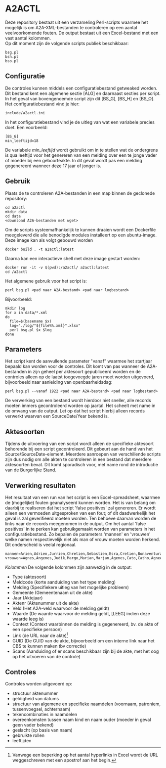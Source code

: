 # A2ACTL
Deze repository bestaat uit een verzameling Perl-scripts waarmee het mogelijk is om A2A-XML-bestanden te controleren op een aantal veelvoorkomende fouten. De output bestaat uit een Excel-bestand met een vast aantal kolommen.  
Op dit moment zijn de volgende scripts publiek beschikbaar:
```
bsg.pl
bsh.pl
bso.pl
```
## Configuratie
De controles kunnen middels een configuratiebestand getweaked worden. Dit bestand kent een algemene sectie [ALG] en daarnaast secties per script. In het geval van bovengenoemde script zijn dit [BS_G], [BS_H] en [BS_O].
Het configuratiebestand vind je hier:
```
include/a2actl.ini
```
In het configuratiebestand vind je de uitleg van wat een variabele precies doet. Een voorbeeld:
```
[BS_G]
min_leeftijd=18
```
De variabele *min_leeftijd* wordt gebruikt om in te stellen wat de ondergrens is qua leeftijd voor het genereren van een melding over een te jonge vader of moeder bij een geboorteakte. In dit geval wordt pas een melding gegenereerd wanneer deze 17 jaar of jonger is.
## Gebruik
Plaats de te controleren A2A-bestanden in een map binnen de geclonede repository:
```
cd a2actl
mkdir data
cd data
<download A2A-bestanden met wget>
```
Om de scripts systeemafhankelijk te kunnen draaien wordt een Dockerfile meegeleverd die alle benodigde modules installeert op een ubuntu-image. Deze image kan als volgt gebouwd worden
```
docker build . -t a2actl:latest
```
Daarna kan een interactieve shell met deze image gestart worden:
```
docker run -it -v $(pwd):/a2actl/ a2actl:latest
cd /a2actl
```
Het algemene gebruik voor het script is:
```
perl bsg.pl <pad naar A2A-bestand> <pad naar logbestand>
```
Bijvoorbeeld:
```
mkdir log
for x in data/*.xml
do
  file=$(basename $x)
  log="./log/"${file%%.xml}".xlsx"
  perl bsg.pl $x $log
done
```
## Parameters
Het script kent de aanvullende parameter "vanaf" waarmee het startjaar bepaald kan worden voor de controles. Dit komt van pas wanneer de A2A-bestanden in zijn geheel per aktesoort gepubliceerd worden en de controles alleen op de laatst toegevoegde jaren moet worden uitgevoerd, bijvoorbeeld naar aanleiding van openbaarheidsdag:
```
perl bsg.pl --vanaf 1922 <pad naar A2A-bestand> <pad naar logbestand>
```
De verwerking van een bestand wordt hierdoor niet sneller, alle records moeten immers gecontroleerd worden op jaartal. Het scheelt met name in de omvang van de output.
Let op dat het script hierbij alleen records verwerkt waarvan een SourceDate/Year bekend is.
## Aktesoorten
Tijdens de uitvoering van een script wordt alleen de specifieke aktesoort behorende bij een script gecontroleerd. Dit gebeurt aan de hand van het Source/SourceDate-element. Meerdere aanroepen van verschillende scripts zijn dus nodig om alle akten te controleren in een bestand dat meerdere aktesoorten bevat. Dit komt sporadisch voor, met name rond de introductie van de Burgerlijke Stand.
## Verwerking resultaten
Het resultaat van een run van het script is een Excel-spreadsheet, waarmee de (mogelijke) fouten geanalyseerd kunnen worden. Het is van belang om daarbij te realiseren dat het script 'false positives' zal genereren. Er wordt alleen een vermoeden uitgesproken van een fout; of dit daadwerkelijk het geval is zal geverifieerd moeten worden. Ten behoeve daarvan worden de links naar de records meegenomen in de output.
Om het aantal 'false positives' in te perken kan gebruikgemaakt worden van parameters in het configuratiebestand. Zo bepalen de parameters 'mannen' en 'vrouwen' welke namen respectievelijk niet als man of vrouw moeten worden herkend. Dit onderscheid is veelal regionaal.
```
mannen=Arien,Adrien,Jurrien,Chretien,Sebastien,Esra,Cretien,Bonaventura,Josua,Jozua,Bastien,Juda,Julien,Jurien,Lucien,Martien
vrouwen=Agnes,Angenes,Judik,Margo,Marian,Marjan,Agenes,Cato,Catho,Agnees,Angenees,Agnus,Gertrudes,Gertrudus
```
*Kolommen*
De volgende kolommen zijn aanwezig in de output:
- Type (aktesoort)
- Meldcode (korte aanduiding van het type melding)
- Melding (Specifiekere uitleg van het mogelijke probleem)
- Gemeente (Gemeentenaam uit de akte)
- Jaar (Aktejaar)
- Aktenr (Aktenummer uit de akte)
- Veld (Het A2A-veld waarvoor de melding geldt)
- Waarde (De waarde waarvoor de melding geldt, [LEEG] indien deze waarde leeg is)
- Context (Context waarbinnen de melding is gegenereerd, bv. de akte of een specifieke persoon)
- Link (de URL naar de akte)[^1]
- GUID (De GUID van de akte, bijvoorbeeld om een interne link naar het CBS te kunnen maken tbv correctie)
- Scans (Aanduiding of er scans beschikbaar zijn bij de akte, met het oog op het uitvoeren van de controle)

[^1]: Vanwege een beperking op het aantal hyperlinks in Excel wordt de URL weggeschreven met een apostrof aan het begin.
## Controles
Controles worden uitgevoerd op:
- structuur aktenummer
- geldigheid van datums
- structuur van algemene en specifieke naamdelen (voornaam, patroniem, tussenvoegsel, achternaam)
- tekencombinaties in naamdelen
- overeenkomsten tussen naam kind en naam ouder (moeder in geval geen vader bekend)
- geslacht (op basis van naam)
- gebruikte rollen
- leeftijden
